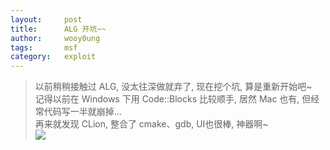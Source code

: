 ```yaml
---
layout:     post
title:      ALG 开坑~~
author:     wooy0ung
tags: 	    msf
category:   exploit
---
```



>以前稍稍接触过 ALG, 没太往深做就弃了, 现在挖个坑, 算是重新开始吧~  
>记得以前在 Windows 下用 Code::Blocks 比较顺手, 居然 Mac 也有, 但经常代码写一半就崩掉...  
>再来就发现 CLion, 整合了 cmake、gdb, UI也很棒, 神器啊~  
>![](/assets/img/algorithm/2017-09-03-alg-begin/0x00.png)  
<!-- more -->